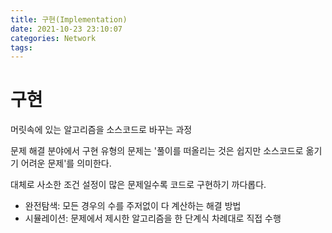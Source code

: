 ```yaml
---
title: 구현(Implementation)
date: 2021-10-23 23:10:07
categories: Network
tags:
---
```


# 구현

머릿속에 있는 알고리즘을 소스코드로 바꾸는 과정

문제 해결 분야에서 구현 유형의 문제는 '풀이를 떠올리는 것은 쉽지만 소스코드로 옮기기 어려운 문제'를 의미한다.

대체로 사소한 조건 설정이 많은 문제일수록 코드로 구현하기 까다롭다.

- 완전탐색: 모든 경우의 수를 주저없이 다 계산하는 해결 방법
- 시뮬레이션: 문제에서 제시한 알고리즘을 한 단계식 차례대로 직접 수행
